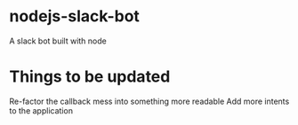 # nodejs-slack-bot
A slack bot built with node


# Things to be updated

Re-factor the callback mess into something more readable
Add more intents to the application
